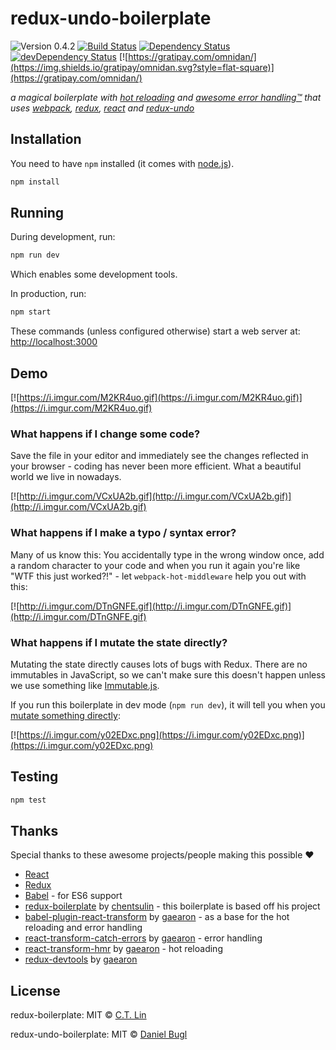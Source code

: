 # redux-undo-boilerplate

![Version 0.4.2](https://img.shields.io/badge/version-0.4.2-blue.svg?style=flat-square) [![Build Status](https://img.shields.io/travis/omnidan/redux-undo-boilerplate/master.svg?style=flat-square)](https://travis-ci.org/omnidan/redux-undo-boilerplate) [![Dependency Status](https://img.shields.io/david/omnidan/redux-undo-boilerplate.svg?style=flat-square)](https://david-dm.org/omnidan/redux-undo-boilerplate) [![devDependency Status](https://david-dm.org/omnidan/redux-undo-boilerplate/dev-status.svg?style=flat-square)](https://david-dm.org/omnidan/redux-undo-boilerplate#info=devDependencies) [![https://gratipay.com/omnidan/](https://img.shields.io/gratipay/omnidan.svg?style=flat-square)](https://gratipay.com/omnidan/)

_a magical boilerplate with [hot reloading](#what-happens-if-i-change-some-code) and [awesome error handling™](#what-happens-if-i-make-a-typo--syntax-error) that uses [webpack](https://github.com/webpack/webpack), [redux](https://github.com/rackt/redux), [react](https://github.com/facebook/react) and [redux-undo](https://github.com/omnidan/redux-undo)_


## Installation

You need to have `npm` installed (it comes with [node.js](https://nodejs.org/)).

```sh
npm install
```


## Running

During development, run:

```sh
npm run dev
```

Which enables some development tools.

In production, run:

```sh
npm start
```

These commands (unless configured otherwise) start a web server at: [http://localhost:3000](http://localhost:3000)


## Demo

[![https://i.imgur.com/M2KR4uo.gif](https://i.imgur.com/M2KR4uo.gif)](https://i.imgur.com/M2KR4uo.gif)

### What happens if I change some code?

Save the file in your editor and immediately see the changes reflected in your
browser - coding has never been more efficient. What a beautiful world we live
in nowadays.

[![http://i.imgur.com/VCxUA2b.gif](http://i.imgur.com/VCxUA2b.gif)](http://i.imgur.com/VCxUA2b.gif)

### What happens if I make a typo / syntax error?

Many of us know this: You accidentally type in the wrong window once, add a
random character to your code and when you run it again you're like "WTF this
just worked?!" - let `webpack-hot-middleware` help you out with this:

[![http://i.imgur.com/DTnGNFE.gif](http://i.imgur.com/DTnGNFE.gif)](http://i.imgur.com/DTnGNFE.gif)

### What happens if I mutate the state directly?

Mutating the state directly causes lots of bugs with Redux. There are no
immutables in JavaScript, so we can't make sure this doesn't happen unless we
use something like [Immutable.js](https://facebook.github.io/immutable-js/).

If you run this boilerplate in dev mode (`npm run dev`), it will tell you when
you [mutate something directly](https://github.com/omnidan/redux-undo-boilerplate/blob/master/src/reducers/counter.js#L9):

[![https://i.imgur.com/y02EDxc.png](https://i.imgur.com/y02EDxc.png)](https://i.imgur.com/y02EDxc.png)


## Testing

```sh
npm test
```


## Thanks

Special thanks to these awesome projects/people making this possible :heart:

 * [React](https://facebook.github.io/react/)
 * [Redux](https://rackt.github.io/redux/)
 * [Babel](https://babeljs.io/) - for ES6 support
 * [redux-boilerplate](https://github.com/chentsulin/redux-boilerplate) by [chentsulin](https://github.com/chentsulin) - this boilerplate is based off his project
 * [babel-plugin-react-transform](https://github.com/gaearon/babel-plugin-react-transform) by [gaearon](https://github.com/gaearon) - as a base for the hot reloading and error handling
 * [react-transform-catch-errors](https://github.com/gaearon/react-transform-catch-errors) by [gaearon](https://github.com/gaearon) - error handling
 * [react-transform-hmr](https://github.com/gaearon/react-transform-hmr) by [gaearon](https://github.com/gaearon) - hot reloading
 * [redux-devtools](https://github.com/gaearon/redux-devtools) by [gaearon](https://github.com/gaearon)


## License

redux-boilerplate: MIT © [C.T. Lin](https://github.com/chentsulin)

redux-undo-boilerplate: MIT © [Daniel Bugl](https://github.com/omnidan)
